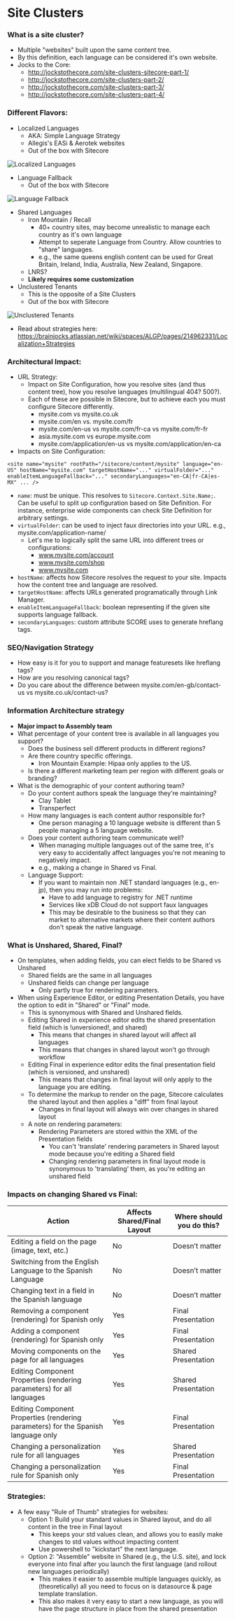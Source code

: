 # Site Clusters

### What is a site cluster?
  - Multiple "websites" built upon the same content tree.
  - By this definition, each language can be considered it's own website.
  - Jocks to the Core:
    - http://jockstothecore.com/site-clusters-sitecore-part-1/
    - http://jockstothecore.com/site-clusters-part-2/
    - http://jockstothecore.com/site-clusters-part-3/
    - http://jockstothecore.com/site-clusters-part-4/

### Different Flavors:
  - Localized Languages
    - AKA: Simple Language Strategy
    - Allegis's EASi & Aerotek websites
    - Out of the box with Sitecore

![Localized Languages](/images/localized-languages.png)

  - Language Fallback
    - Out of the box with Sitecore

![Language Fallback](/images/language-fallback.png)

  - Shared Languages
    - Iron Mountain / Recall
      - 40+ country sites, may become unrealistic to manage each country as it's own language
      - Attempt to seperate Language from Country.  Allow countries to "share" languages.  
      - e.g., the same queens english content can be used for Great Britain, Ireland, India, Australia, New Zealand, Singapore.
    - LNRS?
    - __Likely requires some customization__
  - Unclustered Tenants
    - This is the opposite of a Site Clusters
    - Out of the box with Sitecore

![Unclustered Tenants](/images/unclustered-langs.png)

  - Read about strategies here: https://brainjocks.atlassian.net/wiki/spaces/ALGP/pages/214962331/Localization+Strategies

### Architectural Impact:
- URL Strategy: 
  - Impact on Site Configuration, how you resolve sites (and thus content tree), how you resolve languages (multilingual 404? 500?).
  - Each of these are possible in Sitecore, but to achieve each you must configure Sitecore differently.
    - mysite.com vs mysite.co.uk
    - mysite.com/en vs. mysite.com/fr
    - mysite.com/en-us vs mysite.com/fr-ca vs mysite.com/fr-fr
    - asia.mysite.com vs europe.mysite.com
    - mysite.com/application/en-us vs mysite.com/application/en-ca
- Impacts on Site Configuration:

`<site name="mysite" rootPath="/sitecore/content/mysite" language="en-US" hostName="mysite.com" targetHostName="..." virtualFolder="..." enableItemLanguageFallback="..." secondaryLanguages="en-CA|fr-CA|es-MX" ... />`
  - `name`: must be unique.  This resolves to `Sitecore.Context.Site.Name;`.  Can be useful to split up configuration based on Site Definition.  For instance, enterprise wide components can check Site Definition for arbitrary settings.
  - `virtualFolder`: can be used to inject faux directories into your URL.  e.g., mysite.com/application-name/
    - Let's me to logically split the same URL into different trees or configurations:
      - www.mysite.com/account
      - www.mysite.com/shop
      - www.mysite.com
  - `hostName`: affects how Sitecore resolves the request to your site.  Impacts how the content tree and language are resolved.
  - `targetHostName`: affects URLs generated programatically through Link Manager. 
  - `enableItemLanguageFallback`: boolean representing if the given site supports language fallback.
  - `secondaryLanguages`: custom attribute SCORE uses to generate hreflang tags.
### SEO/Navigation Strategy
  - How easy is it for you to support and manage featuresets like hreflang tags?
  - How are you resolving canonical tags?
  - Do you care about the difference between mysite.com/en-gb/contact-us vs mysite.co.uk/contact-us?
### Information Architecture strategy 
  - __Major impact to Assembly team__
  - What percentage of your content tree is available in all languages you support?
    - Does the business sell different products in different regions?
    - Are there country specific offerings.
      - Iron Mountain Example: Hipaa only applies to the US.
    - Is there a different marketing team per region with different goals or branding?
  - What is the demographic of your content authoring team?
    - Do your content authors speak the language they're maintaining?
      - Clay Tablet
      - Transperfect
    - How many languages is each content author responsible for?  
      - One person managing a 10 language website is different than 5 people managing a 5 language website.
    - Does your content authoring team communicate well?
      - When managing multiple languages out of the same tree, it's very easy to accidentally affect languages you're not meaning to negatively impact.  
      - e.g., making a change in Shared vs Final. 
    - Language Support:
      - If you want to maintain non .NET standard languages (e.g., en-jp), then you may run into problems:
        - Have to add language to registry for .NET runtime
        - Services like xDB Cloud do not support faux languages
        - This may be desirable to the business so that they can market to alternative markets where their content authors don't speak the native language.



### What is Unshared, Shared, Final?
- On templates, when adding fields, you can elect fields to be Shared vs Unshared
  - Shared fields are the same in all languages
  - Unshared fields can change per language
    - Only partly true for rendering parameters.
- When using Experience Editor, or editing Presentation Details, you have the option to edit in "Shared" or "Final" mode.
  - This is synonymous with Shared and Unshared fields.
  - Editing Shared in experience editor edits the shared presentation field (which is !unversioned!, and shared)
    - This means that changes in shared layout will affect all languages
    - This means that changes in shared layout won't go through workflow
  - Editing Final in experience editor edits the final presentation field (which is versioned, and unshared)
    - This means that changes in final layout will only apply to the language you are editing.
  - To determine the markup to render on the page, Sitecore calculates the shared layout and then applies a "diff" from final layout
    - Changes in final layout will always win over changes in shared layout
  - A note on rendering parameters:
    - Rendering Parameters are stored within the XML of the Presentation fields
      - You can't 'translate' rendering parameters in Shared layout mode because you're editing a Shared field
      - Changing rendering parameters in final layout mode is synonymous to 'translating' them, as you're editing an unshared field


### Impacts on changing Shared vs Final:
| Action | Affects Shared/Final Layout | Where should you do this? |
|---|---|---|
| Editing a field on the page (image, text, etc.) |	No | Doesn’t matter |
| Switching from the English Language to the Spanish Language | No | Doesn’t matter |
| Changing text in a field in the Spanish language | No | Doesn’t matter |
| Removing a component (rendering) for Spanish only | Yes | Final Presentation |
| Adding a component (rendering) for Spanish only | Yes | Final Presentation |
| Moving components on the page for all languages | Yes | Shared Presentation |
| Editing Component Properties (rendering parameters) for all languages | Yes | Shared Presentation |
| Editing Component Properties (rendering parameters) for the Spanish language only | Yes | Final Presentation |
| Changing a personalization rule for all languages | Yes | Shared Presentation |
| Changing a personalization rule for Spanish only | Yes | Final Presentation |

### Strategies:
- A few easy "Rule of Thumb" strategies for websites:
  - Option 1: Build your standard values in Shared layout, and do all content in the tree in Final layout
    - This keeps your std values clean, and allows you to easily make changes to std values without impacting content
    - Use powershell to "kickstart" the next language.
  - Option 2: "Assemble" website in Shared (e.g., the U.S. site), and lock everyone into final after you launch the first language (and rollout new languages periodically)
    - This makes it easier to assemble multiple languages quickly, as (theoretically) all you need to focus on is datasource & page template translation.
    - This also makes it very easy to start a new language, as you will have the page structure in place from the shared presentation